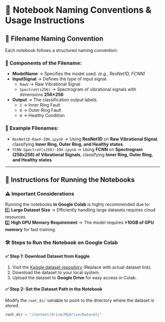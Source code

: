 # 📂 **Notebook Naming Conventions & Usage Instructions**  

## 📌 **Filename Naming Convention**  

Each notebook follows a structured naming convention:  

### 🔹 **Components of the Filename:**  
- **ModelName** → Specifies the model used. *(e.g., ResNet1D, FCNN)*  
- **InputSignal** → Defines the type of input signal.  
  - `RawV` → Raw Vibrational Signal  
  - `SpectroV(s256)` → Spectrogram of vibrational signals with dimensions **256×256**  
- **Output** → The classification output labels.  
  - `I` → Inner Ring Fault  
  - `O` → Outer Ring Fault  
  - `H` → Healthy Condition  

### 📍 **Example Filenames:**  
- `ResNet1D-RawV-IOH.ipynb` → Using **ResNet1D** on **Raw Vibrational Signal**, classifying **Inner Ring, Outer Ring, and Healthy states**.  
- `FCNN-SpectroV(s256)-IOH.ipynb` → Using **FCNN** on **Spectrogram (256x256) of Vibrational Signals**, classifying **Inner Ring, Outer Ring, and Healthy states**.  

---

## 🚀 **Instructions for Running the Notebooks**  

### ⚠️ **Important Considerations**  
Running the notebooks **in Google Colab** is highly recommended due to:  
1️⃣ **Large Dataset Size** → Efficiently handling large datasets requires cloud resources.  
2️⃣ **High GPU Memory Requirement** → The model requires **>10GB of GPU memory** for fast training.  

### 🛠 **Steps to Run the Notebook on Google Colab**  

#### ✅ **Step 1: Download Dataset from Kaggle**  
1. Visit the [Kaggle dataset repository](https://www.kaggle.com/) (Replace with actual dataset link).  
2. Download the dataset to your local system.  
3. Upload the dataset to **Google Drive** for easy access in Colab.  

#### ✅ **Step 2: Set the Dataset Path in the Notebook**  
Modify the `root_dir` variable to point to the directory where the dataset is stored.  

```python
root_dir = "/content/drive/MyDrive/Dataset/"
